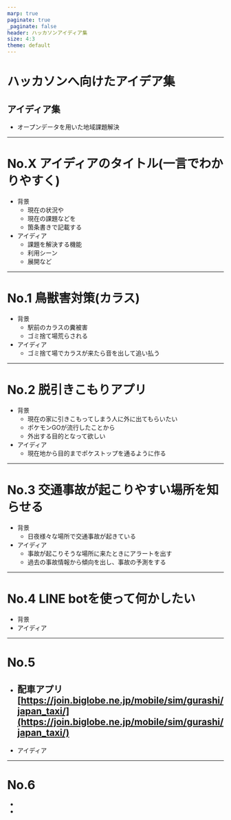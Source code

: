 ```yaml
---
marp: true
paginate: true
_paginate: false
header: ハッカソンアイディア集
size: 4:3
theme: default
---
```

# ハッカソンへ向けたアイデア集
##   アイディア集
- オープンデータを用いた地域課題解決  
---
# No.X アイディアのタイトル(一言でわかりやすく)  
- 背景  
  - 現在の状況や  
  - 現在の課題などを  
  - 箇条書きで記載する    
- アイディア  
  - 課題を解決する機能
  - 利用シーン
  - 展開など

---
# No.1 鳥獣害対策(カラス)  
- 背景  
  - 駅前のカラスの糞被害  
  - ゴミ捨て場荒らされる  
- アイディア  
  - ゴミ捨て場でカラスが来たら音を出して追い払う  
---
# No.2 脱引きこもりアプリ
- 背景  
  - 現在の家に引きこもってしまう人に外に出てもらいたい  
  - ポケモンGOが流行したことから   
  - 外出する目的となって欲しい
- アイディア
  - 現在地から目的までポケストップを通るように作る
---

# No.3 交通事故が起こりやすい場所を知らせる  
- 背景  
  - 日夜様々な場所で交通事故が起きている  
- アイディア  
  - 事故が起こりそうな場所に来たときにアラートを出す  
  - 過去の事故情報から傾向を出し、事故の予測をする  

---

# No.4 LINE botを使って何かしたい
- 背景  
- アイディア  

---

# No.5  
- 配車アプリ  
[https://join.biglobe.ne.jp/mobile/sim/gurashi/japan_taxi/](https://join.biglobe.ne.jp/mobile/sim/gurashi/japan_taxi/)  
  - 
- アイディア  

---

# No.6
- 
- 